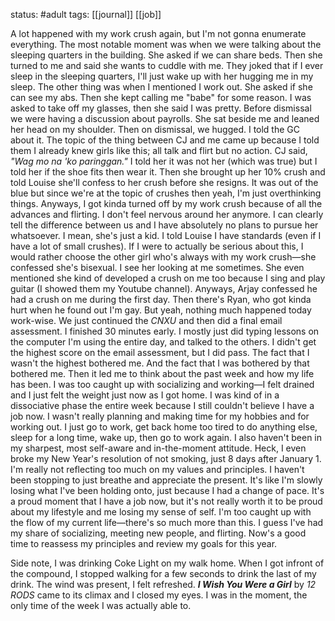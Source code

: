 status: #adult 
tags: [[journal]] [[job]]

A lot happened with my work crush again, but I'm not gonna enumerate everything. The most notable moment was when we were talking about the sleeping quarters in the building. She asked if we can share beds. Then she turned to me and said she wants to cuddle with me. They joked that if I ever sleep in the sleeping quarters, I'll just wake up with her hugging me in my sleep. The other thing was when I mentioned I work out. She asked if she can see my abs. Then she kept calling me "babe" for some reason. I was asked to take off my glasses, then she said I was pretty. Before dismissal we were having a discussion about payrolls. She sat beside me and leaned her head on my shoulder. Then on dismissal, we hugged. I told the GC about it. The topic of the thing between CJ and me came up because I told them I already knew girls like this; all talk and flirt but no action. CJ said, *"Wag mo na 'ko paringgan."* I told her it was not her (which was true) but I told her if the shoe fits then wear it. Then she brought up her 10% crush and told Louise she'll confess to her crush before she resigns. It was out of the blue but since we're at the topic of crushes then yeah, I'm just overthinking things. Anyways, I got kinda turned off by my work crush because of all the advances and flirting. I don't feel nervous around her anymore. I can clearly tell the difference between us and I have absolutely no plans to pursue her whatsoever. I mean, she's just a kid. I told Louise I have standards (even if I have a lot of small crushes). If I were to actually be serious about this, I would rather choose the other girl who's always with my work crush—she confessed she's bisexual. I see her looking at me sometimes. She even mentioned she kind of developed a crush on me too because I sing and play guitar (I showed them my Youtube channel). Anyways, Arjay confessed he had a crush on me during the first day. Then there's Ryan, who got kinda hurt when he found out I'm gay. But yeah, nothing much happened today work-wise. We just continued the *CNXU* and then did a final email assessment. I finished 30 minutes early. I mostly just did typing lessons on the computer I'm using the entire day, and talked to the others. I didn't get the highest score on the email assessment, but I did pass. The fact that I wasn't the highest bothered me. And the fact that I was bothered by that bothered me. Then it led me to think about the past week and how my life has been. I was too caught up with socializing and working—I felt drained and I just felt the weight just now as I got home. I was kind of in a dissociative phase the entire week because I still couldn't believe I have a job now. I wasn't really planning and making time for my hobbies and for working out. I just go to work, get back home too tired to do anything else, sleep for a long time, wake up, then go to work again. I also haven't been in my sharpest, most self-aware and in-the-moment attitude. Heck, I even broke my New Year's resolution of not smoking, just 8 days after January 1. I'm really not reflecting too much on my values and principles. I haven't been stopping to just breathe and appreciate the present. It's like I'm slowly losing what I've been holding onto, just because I had a change of pace. It's a proud moment that I have a job now, but it's not really worth it to be proud about my lifestyle and me losing my sense of self. I'm too caught up with the flow of my current life—there's so much more than this. I guess I've had my share of socializing, meeting new people, and flirting. Now's a good time to reassess my principles and review my goals for this year. 

Side note, I was drinking Coke Light on my walk home. When I got infront of the compound, I stopped walking for a few seconds to drink the last of my drink. The wind was present, I felt refreshed. ***I Wish You Were a Girl*** by *12 RODS* came to its climax and I closed my eyes. I was in the moment, the only time of the week I was actually able to.